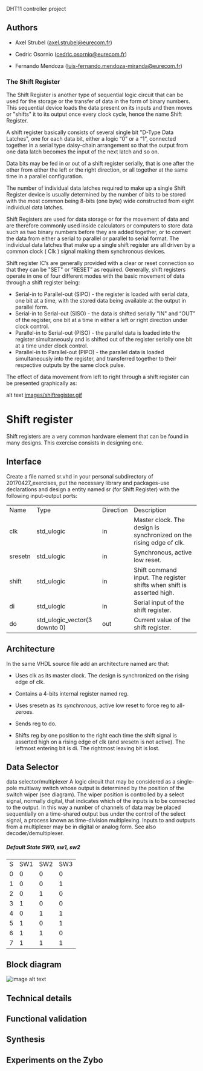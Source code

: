 DHT11 controller project

## Authors

* Axel Strubel ([axel.strubel@eurecom.fr](mailto:axel.strubel@eurecom.fr))

* Cedric Osornio ([cedric.osornio@eurecom.fr](mailto:cedric.osornio@eurecom.fr))

* Fernando Mendoza ([luis-fernando.mendoza-miranda@eurecom.fr](mailto:luis-fernando.mendoza-miranda@eurecom.fr))

### The Shift Register

The Shift Register is another type of sequential logic circuit that can be used for the storage or the transfer of data in the form of binary numbers. This sequential device loads the data present on its inputs and then moves or "shifts" it to its output once every clock cycle, hence the name Shift Register.

A shift register basically consists of several single bit "D-Type Data Latches", one for each data bit, either a logic “0” or a “1”, connected together in a serial type daisy-chain arrangement so that the output from one data latch becomes the input of the next latch and so on.

Data bits may be fed in or out of a shift register serially, that is one after the other from either the left or the right direction, or all together at the same time in a parallel configuration.

The number of individual data latches required to make up a single Shift Register device is usually determined by the number of bits to be stored with the most common being 8-bits (one byte) wide constructed from eight individual data latches.

Shift Registers are used for data storage or for the movement of data and are therefore commonly used inside calculators or computers to store data such as two binary numbers before they are added together, or to convert the data from either a serial to parallel or parallel to serial format. The individual data latches that make up a single shift register are all driven by a common clock ( Clk ) signal making them synchronous devices.

Shift register IC’s are generally provided with a clear or reset connection so that they can be "SET" or “RESET” as required. Generally, shift registers operate in one of four different modes with the basic movement of data through a shift register being:

* Serial-in to Parallel-out (SIPO)  -  the register is loaded with serial data, one bit at a time,
  with the stored data being available at the output in parallel form.
* Serial-in to Serial-out (SISO)  -  the data is shifted serially "IN" and “OUT” of the register, 
  one bit at a time in either a left or right direction under clock control.
* Parallel-in to Serial-out (PISO)  -  the parallel data is loaded into the register 
  simultaneously and is shifted out of the register serially one bit at a time under clock control.
* Parallel-in to Parallel-out (PIPO)  -  the parallel data is loaded simultaneously into the register, 
  and transferred together to their respective outputs by the same clock pulse.

The effect of data movement from left to right through a shift register can be presented graphically as:

alt text [images/shiftregister.gif](http://www.electronics-tutorials.ws/sequential/seq15a.gif)

# Shift register

Shift registers are a very common hardware element that can be found in many designs. This exercise consists in designing one.

## Interface

Create a file named sr.vhd in your personal subdirectory of 20170427_exercises, put the necessary library and packages-use declarations and design a entity named sr (for Shift Register) with the following input-output ports:

<table>
  <tr>
    <td>Name</td>
    <td>Type</td>
    <td>Direction</td>
    <td>Description</td>
  </tr>
  <tr>
    <td>clk</td>
    <td>std_ulogic</td>
    <td>in</td>
    <td>Master clock. The design is synchronized on the rising edge of clk.</td>
  </tr>
  <tr>
    <td>sresetn</td>
    <td>std_ulogic</td>
    <td>in</td>
    <td>Synchronous, active low reset.</td>
  </tr>
  <tr>
    <td>shift</td>
    <td>std_ulogic</td>
    <td>in</td>
    <td>Shift command input. The register shifts when shift is asserted high.</td>
  </tr>
  <tr>
    <td>di</td>
    <td>std_ulogic</td>
    <td>in</td>
    <td>Serial input of the shift register.</td>
  </tr>
  <tr>
    <td>do</td>
    <td>std_ulogic_vector(3 downto 0)</td>
    <td>out</td>
    <td>Current value of the shift register.</td>
  </tr>
</table>


## Architecture

In the same VHDL source file add an architecture named arc that:

* Uses clk as its master clock. The design is synchronized on the rising edge of clk.

* Contains a 4-bits internal register named reg.

* Uses sresetn as its *synchronous*, active low reset to force reg to all-zeroes.

* Sends reg to do.

* Shifts reg by one position to the right each time the shift signal is asserted high on a rising edge of clk (and sresetn is not active). The leftmost entering bit is di. The rightmost leaving bit is lost.

## Data Selector

data selector/multiplexer A logic circuit that may be considered as a single-pole multiway switch whose output is determined by the position of the switch wiper (see diagram). The wiper position is controlled by a select signal, normally digital, that indicates which of the inputs is to be connected to the output. In this way a number of channels of data may be placed sequentially on a time-shared output bus under the control of the select signal, a process known as time-division multiplexing. Inputs to and outputs from a multiplexer may be in digital or analog form. See also decoder/demultiplexer.

##### Default State SW0, sw1, sw2

<table>
  <tr>
    <td>S</td>
    <td>SW1</td>
    <td>SW2</td>
    <td>SW3</td>
  </tr>
  <tr>
    <td>0</td>
    <td>0</td>
    <td>0</td>
    <td>0</td>
  </tr>
  <tr>
    <td>1</td>
    <td>0</td>
    <td>0</td>
    <td>1</td>
  </tr>
  <tr>
    <td>2</td>
    <td>0</td>
    <td>1</td>
    <td>0</td>
  </tr>
  <tr>
    <td>3</td>
    <td>1</td>
    <td>0</td>
    <td>0</td>
  </tr>
  <tr>
    <td>4</td>
    <td>0</td>
    <td>1</td>
    <td>1</td>
  </tr>
  <tr>
    <td>5</td>
    <td>1</td>
    <td>0</td>
    <td>1</td>
  </tr>
  <tr>
    <td>6</td>
    <td>1</td>
    <td>1</td>
    <td>0</td>
  </tr>
  <tr>
    <td>7</td>
    <td>1</td>
    <td>1</td>
    <td>1</td>
  </tr>
</table>


## Block diagram	

![image alt text](image_0.png)

## Technical details

## Functional validation

## Synthesis

## Experiments on the Zybo

